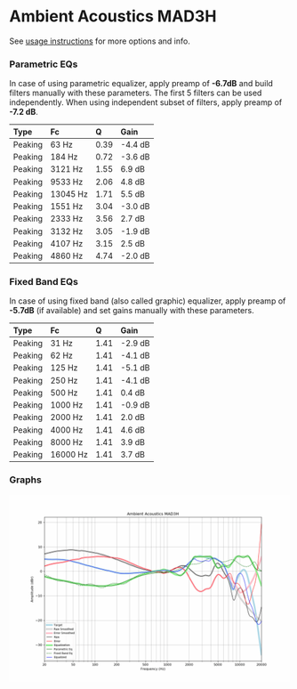 # Ambient Acoustics MAD3H
See [usage instructions](https://github.com/jaakkopasanen/AutoEq#usage) for more options and info.

### Parametric EQs
In case of using parametric equalizer, apply preamp of **-6.7dB** and build filters manually
with these parameters. The first 5 filters can be used independently.
When using independent subset of filters, apply preamp of **-7.2 dB**.

| Type    | Fc       |    Q | Gain    |
|:--------|:---------|:-----|:--------|
| Peaking | 63 Hz    | 0.39 | -4.4 dB |
| Peaking | 184 Hz   | 0.72 | -3.6 dB |
| Peaking | 3121 Hz  | 1.55 | 6.9 dB  |
| Peaking | 9533 Hz  | 2.06 | 4.8 dB  |
| Peaking | 13045 Hz | 1.71 | 5.5 dB  |
| Peaking | 1551 Hz  | 3.04 | -3.0 dB |
| Peaking | 2333 Hz  | 3.56 | 2.7 dB  |
| Peaking | 3132 Hz  | 3.05 | -1.9 dB |
| Peaking | 4107 Hz  | 3.15 | 2.5 dB  |
| Peaking | 4860 Hz  | 4.74 | -2.0 dB |

### Fixed Band EQs
In case of using fixed band (also called graphic) equalizer, apply preamp of **-5.7dB**
(if available) and set gains manually with these parameters.

| Type    | Fc       |    Q | Gain    |
|:--------|:---------|:-----|:--------|
| Peaking | 31 Hz    | 1.41 | -2.9 dB |
| Peaking | 62 Hz    | 1.41 | -4.1 dB |
| Peaking | 125 Hz   | 1.41 | -5.1 dB |
| Peaking | 250 Hz   | 1.41 | -4.1 dB |
| Peaking | 500 Hz   | 1.41 | 0.4 dB  |
| Peaking | 1000 Hz  | 1.41 | -0.9 dB |
| Peaking | 2000 Hz  | 1.41 | 2.0 dB  |
| Peaking | 4000 Hz  | 1.41 | 4.6 dB  |
| Peaking | 8000 Hz  | 1.41 | 3.9 dB  |
| Peaking | 16000 Hz | 1.41 | 3.7 dB  |

### Graphs
![](./Ambient%20Acoustics%20MAD3H.png)